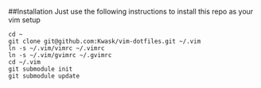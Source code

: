 ##Installation
Just use the following instructions to install this repo as your vim setup 
```
cd ~
git clone git@github.com:Kwask/vim-dotfiles.git ~/.vim
ln -s ~/.vim/vimrc ~/.vimrc
ln -s ~/.vim/gvimrc ~/.gvimrc
cd ~/.vim
git submodule init
git submodule update
```
